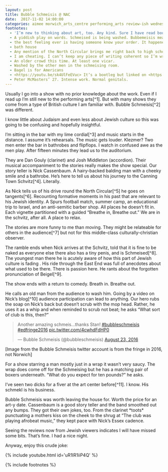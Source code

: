 ```yaml
---
layout: post
title: Bubble Schmeisis @ NAC
date:  2017-11-02 14:00:00
categories: aimee morwich_arts_centre performing_arts review-ish wednesday_art
footnotes:
  - 'I’m new to thinking about art, too. Any kind. Sure I have read books but I couldn’t analyse one for you. If you want skill: try a proper reviewer?'
  - A yiddish play on words. Schmeised is being washed. Bubbemeisis means Grandmother’s story. A tall tale. A story told as true but with elements that make you go ‘hmm?’
  - the best feeling ever is having someone know your order. It happened once and I felt like I belonged.
  - bath house
  - Any mention of the North Circular brings me right back to high school English class reading the poem Island Man. The line “To North Circular roar” has just stuck for the last seven years. <https://genius.com/3078818>
  - I am cheating. I can’t keep any piece of writing coherent so I’m writing more footnote than note
  - An older crowd this time. At least one vicar.
  - Washed by the other men in the schmeising room.
  - Bagel is for Americans
  - <https://youtu.be/sk4UlFeEVuc> It’s a bootleg but linked on <https://nickcassenbaum.com>
  - Peter McMasters’ 27. Intense work. Normal genitals.
---
```


Usually I go into a show with no prior knowledge about the work. Even if I read up I’m still new to the performing arts[^1]. But with many shows they come from a type of British culture I am familiar with. Bubble Schmeisis[^2] was different.

I know little about Judaism and even less about Jewish culture so this was going to be confusing and hopefully insightful.

I’m sitting in the bar with my lime cordial[^3] and music starts in the distance. I assume it’s rehearsals. The music gets louder. Klezmer? Two men enter the bar in bathrobes and flipflops. I watch in confused awe as the men play. After fifteen minutes they lead us to the auditorium.

They are Dan Gouly (clarinet) and Josh Middleton (accordion). Their musical accompaniment to the stories really makes the show special. Our story teller is Nick Cassenbaum. A hairy-backed balding man with a cheeky smile and a bathrobe. He’s here to tell us about his journey to the Canning Town Schvitz[^4]. Literally.

As Nick tells us of his drive round the North Circular[^5] he goes on tangents[^6]. Recounting formative moments in his past that are relevant to his Jewish identity. A Spurs football match, summer camp, an educational trip to Israel, and an anti-semitic barber shop. All places he doesn’t fit in. Each vignette partitioned with a guided “Breathe in, Breathe out.” We are in the schvitz, after all. A place to relax.

The stories are more funny to me than moving. They might be relateable for others in the audience[^7]  but not for this middle-class culturally-christian observer.

The ramble ends when Nick arrives at the Schvitz, told that it is fine to be naked as everyone else there also has a tiny penis, and is Schmeised[^8]. The youngest man there he is acutely aware of how this part of Jewish culture is fading . His ride through the East End was full of anecdotes about what used to be there. There is passion here. He rants about the forgotten pronunciation of Beigel[^9].

The show ends with a return to comedy. Breath in. Breathe out.

He calls an old man from the audience to wash him. Going by a video on Nick’s blog[^10] audience participation can lead to anything. Our hero rubs the soap on Nick’s back but doesn’t scrub with the mop head. Rather, he uses it as a whip and when reminded to scrub not beat; he asks “What sort of club is this, then?”

> Another amazing schmeis…thanks Stan! [#bubbleschmeisis](https://twitter.com/hashtag/bubbleschmeisis?src=hash&ref_src=twsrc%5Etfw) [#edfringe2016](https://twitter.com/hashtag/edfringe2016?src=hash&ref_src=twsrc%5Etfw) [pic.twitter.com/4cwhdFdHP0](https://pic.twitter.com/4cwhdFdHP0)
>
> — Bubble Schmeisis (@bubbleschmeisis) [August 23, 2016](https://twitter.com/bubbleschmeisis/status/768100180650496000?ref_src=twsrc%5Etfw)

[Image from the Bubble Schmeisis twitter account is from the fringe in 2016, not Norwich]

For a show starring a man mostly just in a wrap it wasn’t very saucy. The wrap does come off for the Schmeising but he has a matching pair of boxers underneath. “What do you expect for ten pounds?” he asks.

I’ve seen two dicks for a fiver at the art center before[^11]. I know. His schmekl is his business.

Bubble Schmeisis was worth leaving the house for. Worth the price for an art-y date. Cassenbaum is a good story teller and the band smoothed out any bumps. They got their own jokes, too. From the clarinet \*toots\* punctuating a mothers kiss on the cheek to the shrug at “The club was playing afrobeat music,” they kept pace with Nick’s Essex cadence.

Seeing the reviews now from Jewish viewers indicates I will have missed some bits. That’s fine. I had a nice night.

Anyway, enjoy this crude joke:

{% include youtube.html id='uR1IR1iiP4Q' %}

{% include footnotes %}
